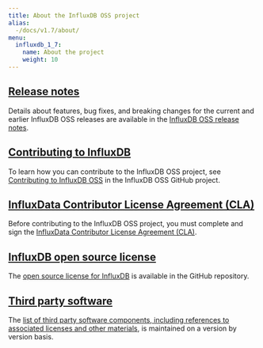 ```yaml
---
title: About the InfluxDB OSS project
alias:
  -/docs/v1.7/about/
menu:
  influxdb_1_7:
    name: About the project
    weight: 10
---
```


## [Release notes](/influxdb/v1.7/about_the_project/releasenotes-changelog/)

Details about features, bug fixes, and breaking changes for the current and earlier InfluxDB OSS releases are available in the [InfluxDB OSS release notes](/influxdb/v1.7/about_the_project/releasenotes-changelog/).

## [Contributing to InfluxDB](/influxdb/v1.7/about_the_project/contributing/)

To learn how you can contribute to the InfluxDB OSS project, see [Contributing to InfluxDB OSS](https://github.com/influxdata/influxdb/blob/master/CONTRIBUTING.md) in the InfluxDB OSS GitHub project.

## [InfluxData Contributor License Agreement (CLA)](/influxdb/v1.7/about_the_project/cla/)

Before contributing to the InfluxDB OSS project, you must complete and sign
the [InfluxData Contributor License Agreement (CLA)](https://influxdata.com/community/cla/).

## [InfluxDB open source license](/influxdb/v1.7/about_the_project/licenses/)

The [open source license for InfluxDB](https://github.com/influxdata/influxdb/blob/master/LICENSE)
is available in the GitHub repository.

## [Third party software](/influxdb/v1.7/about_the_project/third-party/)

The [list of third party software components, including references to associated licenses and other materials](https://github.com/influxdata/influxdb/blob/master/DEPENDENCIES.md), is maintained on a version by version basis.
